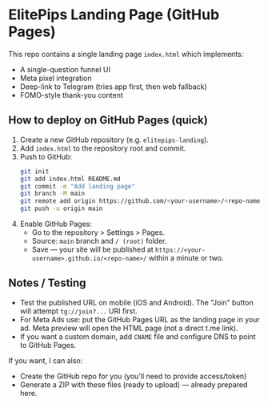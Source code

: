 # ElitePips Landing Page (GitHub Pages)

This repo contains a single landing page `index.html` which implements:
- A single-question funnel UI
- Meta pixel integration
- Deep-link to Telegram (tries app first, then web fallback)
- FOMO-style thank-you content

## How to deploy on GitHub Pages (quick)

1. Create a new GitHub repository (e.g. `elitepips-landing`).
2. Add `index.html` to the repository root and commit.
3. Push to GitHub:
   ```bash
   git init
   git add index.html README.md
   git commit -m "Add landing page"
   git branch -M main
   git remote add origin https://github.com/<your-username>/<repo-name>.git
   git push -u origin main
   ```
4. Enable GitHub Pages:
   - Go to the repository > Settings > Pages.
   - Source: `main` branch and `/ (root)` folder.
   - Save — your site will be published at `https://<your-username>.github.io/<repo-name>/` within a minute or two.

## Notes / Testing
- Test the published URL on mobile (iOS and Android). The "Join" button will attempt `tg://join?...` URI first.
- For Meta Ads use: put the GitHub Pages URL as the landing page in your ad. Meta preview will open the HTML page (not a direct t.me link).
- If you want a custom domain, add `CNAME` file and configure DNS to point to GitHub Pages.

If you want, I can also:
- Create the GitHub repo for you (you'll need to provide access/token)
- Generate a ZIP with these files (ready to upload) — already prepared here.
